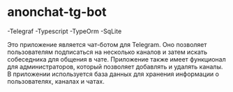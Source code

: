 # anonchat-tg-bot

-Telegraf
-Typescript
-TypeOrm
-SqLite

Это приложение является чат-ботом для Telegram. Оно позволяет пользователям подписаться на несколько каналов и затем искать собеседника для общения в чате. Приложение также имеет функционал для администраторов, который позволяет добавлять и удалять каналы. В приложении используется база данных для хранения информации о пользователях, каналах и чатах.
